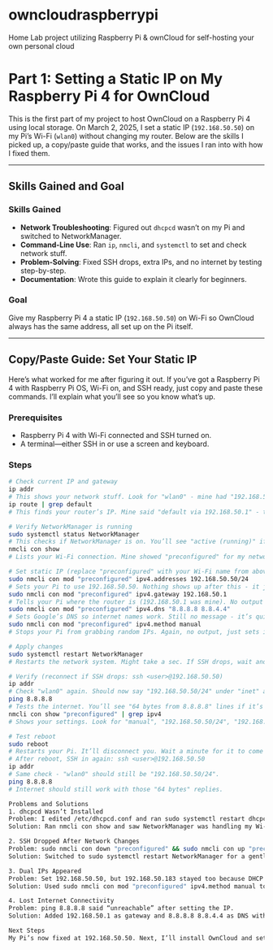 # owncloudraspberrypi
Home Lab project utilizing Raspberry Pi &amp; ownCloud for self-hosting your own personal cloud
# Part 1: Setting a Static IP on My Raspberry Pi 4 for OwnCloud

This is the first part of my project to host OwnCloud on a Raspberry Pi 4 using local storage. On March 2, 2025, I set a static IP (`192.168.50.50`) on my Pi’s Wi-Fi (`wlan0`) without changing my router. Below are the skills I picked up, a copy/paste guide that works, and the issues I ran into with how I fixed them.

---

## Skills Gained and Goal

### Skills Gained
- **Network Troubleshooting**: Figured out `dhcpcd` wasn’t on my Pi and switched to NetworkManager.
- **Command-Line Use**: Ran `ip`, `nmcli`, and `systemctl` to set and check network stuff.
- **Problem-Solving**: Fixed SSH drops, extra IPs, and no internet by testing step-by-step.
- **Documentation**: Wrote this guide to explain it clearly for beginners.

### Goal
Give my Raspberry Pi 4 a static IP (`192.168.50.50`) on Wi-Fi so OwnCloud always has the same address, all set up on the Pi itself.

---

## Copy/Paste Guide: Set Your Static IP

Here’s what worked for me after figuring it out. If you’ve got a Raspberry Pi 4 with Raspberry Pi OS, Wi-Fi on, and SSH ready, just copy and paste these commands. I’ll explain what you’ll see so you know what’s up.

### Prerequisites
- Raspberry Pi 4 with Wi-Fi connected and SSH turned on.
- A terminal—either SSH in or use a screen and keyboard.

### Steps
```bash
# Check current IP and gateway
ip addr
# This shows your network stuff. Look for "wlan0" - mine had "192.168.50.183/24" under "inet".
ip route | grep default
# This finds your router’s IP. Mine said "default via 192.168.50.1" - that’s the gateway.

# Verify NetworkManager is running
sudo systemctl status NetworkManager
# This checks if NetworkManager is on. You’ll see "active (running)" if it’s good. If not, install it later.
nmcli con show
# Lists your Wi-Fi connection. Mine showed "preconfigured" for my network "DAVIS 2G". Note your name.

# Set static IP (replace "preconfigured" with your Wi-Fi name from above)
sudo nmcli con mod "preconfigured" ipv4.addresses 192.168.50.50/24
# Sets your Pi to use 192.168.50.50. Nothing shows up after this - it just saves it.
sudo nmcli con mod "preconfigured" ipv4.gateway 192.168.50.1
# Tells your Pi where the router is (192.168.50.1 was mine). No output here either.
sudo nmcli con mod "preconfigured" ipv4.dns "8.8.8.8 8.8.4.4"
# Sets Google’s DNS so internet names work. Still no message - it’s quiet.
sudo nmcli con mod "preconfigured" ipv4.method manual
# Stops your Pi from grabbing random IPs. Again, no output, just sets it.

# Apply changes
sudo systemctl restart NetworkManager
# Restarts the network system. Might take a sec. If SSH drops, wait and try "ssh <user>@192.168.50.50".

# Verify (reconnect if SSH drops: ssh <user>@192.168.50.50)
ip addr
# Check "wlan0" again. Should now say "192.168.50.50/24" under "inet" and nothing else.
ping 8.8.8.8
# Tests the internet. You’ll see "64 bytes from 8.8.8.8" lines if it’s working. Press Ctrl+C to stop.
nmcli con show "preconfigured" | grep ipv4
# Shows your settings. Look for "manual", "192.168.50.50/24", "192.168.50.1", and DNS.

# Test reboot
sudo reboot
# Restarts your Pi. It’ll disconnect you. Wait a minute for it to come back up.
# After reboot, SSH in again: ssh <user>@192.168.50.50
ip addr
# Same check - "wlan0" should still be "192.168.50.50/24".
ping 8.8.8.8
# Internet should still work with those "64 bytes" replies.

Problems and Solutions
1. dhcpcd Wasn’t Installed
Problem: I edited /etc/dhcpcd.conf and ran sudo systemctl restart dhcpcd, but it said “not found.”
Solution: Ran nmcli con show and saw NetworkManager was handling my Wi-Fi. Used nmcli instead.

2. SSH Dropped After Network Changes
Problem: sudo nmcli con down "preconfigured" && sudo nmcli con up "preconfigured" cut my SSH off, needing a power unplug to fix.
Solution: Switched to sudo systemctl restart NetworkManager for a gentler restart. Rebooted if SSH didn’t come back.

3. Dual IPs Appeared
Problem: Set 192.168.50.50, but 192.168.50.183 stayed too because DHCP was still on.
Solution: Used sudo nmcli con mod "preconfigured" ipv4.method manual to turn DHCP off.

4. Lost Internet Connectivity
Problem: ping 8.8.8.8 said “unreachable” after setting the IP.
Solution: Added 192.168.50.1 as gateway and 8.8.8.8 8.8.4.4 as DNS with nmcli to get online again.

Next Steps
My Pi’s now fixed at 192.168.50.50. Next, I’ll install OwnCloud and set up local storage for my cloud.
